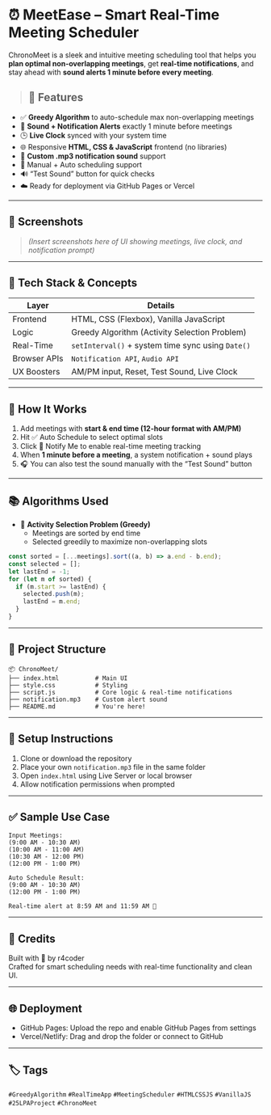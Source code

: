 # ⏰ MeetEase – Smart Real-Time Meeting Scheduler

ChronoMeet is a sleek and intuitive meeting scheduling tool that helps you **plan optimal non-overlapping meetings**, get **real-time notifications**, and stay ahead with **sound alerts 1 minute before every meeting**.

> ## 🚀 Features

- ✅ **Greedy Algorithm** to auto-schedule max non-overlapping meetings  
- 🔔 **Sound + Notification Alerts** exactly 1 minute before meetings  
- 🕒 **Live Clock** synced with your system time  
- 🌐 Responsive **HTML, CSS & JavaScript** frontend (no libraries)  
- 🎵 **Custom .mp3 notification sound** support  
- 🔁 Manual + Auto scheduling support  
- 🔊 “Test Sound” button for quick checks  
- ☁️ Ready for deployment via GitHub Pages or Vercel  

---

## 📸 Screenshots

> _(Insert screenshots here of UI showing meetings, live clock, and notification prompt)_

---

## 🧠 Tech Stack & Concepts

| Layer        | Details                                                                 |
|--------------|-------------------------------------------------------------------------|
| Frontend     | HTML, CSS (Flexbox), Vanilla JavaScript                                 |
| Logic        | Greedy Algorithm (Activity Selection Problem)                           |
| Real-Time    | `setInterval()` + system time sync using `Date()`                       |
| Browser APIs | `Notification API`, `Audio API`                                         |
| UX Boosters  | AM/PM input, Reset, Test Sound, Live Clock                              |

---

## 🧪 How It Works

1. Add meetings with **start & end time (12-hour format with AM/PM)**  
2. Hit ✅ Auto Schedule to select optimal slots  
3. Click 🔔 Notify Me to enable real-time meeting tracking  
4. When **1 minute before a meeting**, a system notification + sound plays  
5. 🎧 You can also test the sound manually with the “Test Sound” button  

---

## 📚 Algorithms Used

- 🧠 **Activity Selection Problem (Greedy)**
   - Meetings are sorted by end time
   - Selected greedily to maximize non-overlapping slots

```js
const sorted = [...meetings].sort((a, b) => a.end - b.end);
const selected = [];
let lastEnd = -1;
for (let m of sorted) {
  if (m.start >= lastEnd) {
    selected.push(m);
    lastEnd = m.end;
  }
}
```

---

## 📁 Project Structure

```
📦 ChronoMeet/
├── index.html          # Main UI
├── style.css           # Styling
├── script.js           # Core logic & real-time notifications
├── notification.mp3    # Custom alert sound
├── README.md           # You're here!
```

---

## 🔧 Setup Instructions

1. Clone or download the repository
2. Place your own `notification.mp3` file in the same folder
3. Open `index.html` using Live Server or local browser
4. Allow notification permissions when prompted

---

## ✅ Sample Use Case

```
Input Meetings:
(9:00 AM - 10:30 AM)
(10:00 AM - 11:00 AM)
(10:30 AM - 12:00 PM)
(12:00 PM - 1:00 PM)

Auto Schedule Result:
(9:00 AM - 10:30 AM)
(12:00 PM - 1:00 PM)

Real-time alert at 8:59 AM and 11:59 AM 🔔
```

---

## 📣 Credits

Built with 💙 by r4coder  
Crafted for smart scheduling needs with real-time functionality and clean UI.

---

## 🌐 Deployment

- GitHub Pages: Upload the repo and enable GitHub Pages from settings
- Vercel/Netlify: Drag and drop the folder or connect to GitHub

---

## 🏷️ Tags

`#GreedyAlgorithm` `#RealTimeApp` `#MeetingScheduler` `#HTMLCSSJS` `#VanillaJS` `#25LPAProject` `#ChronoMeet`
